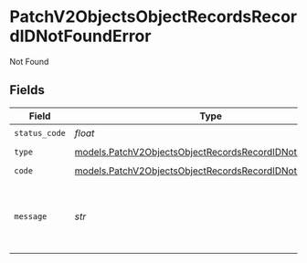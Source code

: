 # PatchV2ObjectsObjectRecordsRecordIDNotFoundError

Not Found


## Fields

| Field                                                                                                                  | Type                                                                                                                   | Required                                                                                                               | Description                                                                                                            | Example                                                                                                                |
| ---------------------------------------------------------------------------------------------------------------------- | ---------------------------------------------------------------------------------------------------------------------- | ---------------------------------------------------------------------------------------------------------------------- | ---------------------------------------------------------------------------------------------------------------------- | ---------------------------------------------------------------------------------------------------------------------- |
| `status_code`                                                                                                          | *float*                                                                                                                | :heavy_check_mark:                                                                                                     | N/A                                                                                                                    |                                                                                                                        |
| `type`                                                                                                                 | [models.PatchV2ObjectsObjectRecordsRecordIDNotFoundType](../models/patchv2objectsobjectrecordsrecordidnotfoundtype.md) | :heavy_check_mark:                                                                                                     | N/A                                                                                                                    |                                                                                                                        |
| `code`                                                                                                                 | [models.PatchV2ObjectsObjectRecordsRecordIDNotFoundCode](../models/patchv2objectsobjectrecordsrecordidnotfoundcode.md) | :heavy_check_mark:                                                                                                     | N/A                                                                                                                    |                                                                                                                        |
| `message`                                                                                                              | *str*                                                                                                                  | :heavy_check_mark:                                                                                                     | N/A                                                                                                                    | Object with slug/ID "people" not found.                                                                                |